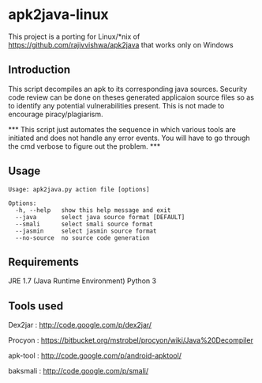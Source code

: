 apk2java-linux
==============

This project is a porting for Linux/*nix of https://github.com/rajivvishwa/apk2java that works only on Windows


Introduction
--------------------
This script decompiles an apk to its corresponding java sources. Security code review can be done on theses generated applicaion source files so as to identify any potential vulnerabilities present. 
This is not made to encourage piracy/plagiarism. 

 *** This script just automates the sequence in which various tools are initiated and does not handle any error events. You will have to go through the cmd verbose to figure out the problem.  ***

Usage
--------------------
```
Usage: apk2java.py action file [options]

Options:
  -h, --help   show this help message and exit
  --java       select java source format [DEFAULT]
  --smali      select smali source format
  --jasmin     select jasmin source format
  --no-source  no source code generation
```

Requirements
--------------------
JRE 1.7 (Java Runtime Environment)
Python 3


Tools used
--------------------
Dex2jar : http://code.google.com/p/dex2jar/

Procyon : https://bitbucket.org/mstrobel/procyon/wiki/Java%20Decompiler

apk-tool : http://code.google.com/p/android-apktool/

baksmali : http://code.google.com/p/smali/

